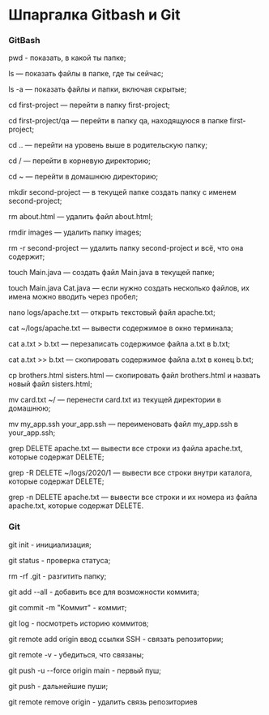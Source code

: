 # Шпаргалка Gitbash и Git

### GitBash
pwd - показать, в какой ты папке;

ls  — показать файлы в папке, где ты сейчас;

ls -a — показать файлы и папки, включая скрытые;

cd first-project  — перейти в папку first-project;

cd first-project/qa  — перейти в папку qa, находящуюся в папке first-project;

cd ..  — перейти на уровень выше в родительскую папку;

cd / — перейти в корневую директорию;

cd ~  — перейти в домашнюю директорию;

mkdir second-project  — в текущей папке создать папку с именем second-project;

rm about.html  — удалить файл about.html;

rmdir images  — удалить папку images;

rm -r second-project  — удалить папку second-project и всё, что она содержит;

touch Main.java  — создать файл Main.java в текущей папке;

touch Main.java Cat.java  — если нужно создать несколько файлов, их имена
можно вводить через пробел;

nano logs/apache.txt — открыть текстовый файл apache.txt;

cat ~/logs/apache.txt — вывести содержимое в окно терминала;

cat a.txt > b.txt — перезаписать содержимое файла a.txt в b.txt;

cat a.txt >> b.txt — скопировать содержимое файла a.txt в конец b.txt;

cp brothers.html sisters.html — скопировать файл brothers.html и назвать новый
файл sisters.html;

mv card.txt ~/ — перенести card.txt из текущей директории в домашнюю;

mv my_app.ssh your_app.ssh — переименовать файл my_app.ssh в your_app.ssh;

grep DELETE apache.txt — вывести все строки из файла apache.txt, которые содержат DELETE;

grep -R DELETE ~/logs/2020/1 — вывести все строки внутри каталога, которые
содержат DELETE;

grep -n DELETE apache.txt — вывести все строки и их номера из файла
apache.txt, которые содержат DELETE.

### Git
git init - инициализация;

git status - проверка статуса;

rm -rf .git - разгитить папку;

git add --all - добавить все для возможности коммита;

git commit -m "Коммит" - коммит;

git log - посмотреть историю коммитов;

git remote add origin ввод ссылки SSH - связать репозитории;

git remote -v - убедиться, что связаны;

git push -u --force origin main - первый пуш;

git push - дальнейшие пуши;

git remote remove origin - удалить связь репозиториев



